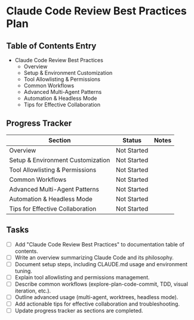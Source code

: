# Claude Code Review Best Practices Plan

## Table of Contents Entry
- Claude Code Review Best Practices
	- Overview
	- Setup & Environment Customization
	- Tool Allowlisting & Permissions
	- Common Workflows
	- Advanced Multi-Agent Patterns
	- Automation & Headless Mode
	- Tips for Effective Collaboration

## Progress Tracker
| Section                                 | Status      | Notes                |
|------------------------------------------|-------------|----------------------|
| Overview                                | Not Started |                      |
| Setup & Environment Customization        | Not Started |                      |
| Tool Allowlisting & Permissions          | Not Started |                      |
| Common Workflows                        | Not Started |                      |
| Advanced Multi-Agent Patterns            | Not Started |                      |
| Automation & Headless Mode               | Not Started |                      |
| Tips for Effective Collaboration         | Not Started |                      |

## Tasks
- [ ] Add "Claude Code Review Best Practices" to documentation table of contents.
- [ ] Write an overview summarizing Claude Code and its philosophy.
- [ ] Document setup steps, including CLAUDE.md usage and environment tuning.
- [ ] Explain tool allowlisting and permissions management.
- [ ] Describe common workflows (explore-plan-code-commit, TDD, visual iteration, etc.).
- [ ] Outline advanced usage (multi-agent, worktrees, headless mode).
- [ ] Add actionable tips for effective collaboration and troubleshooting.
- [ ] Update progress tracker as sections are completed.
